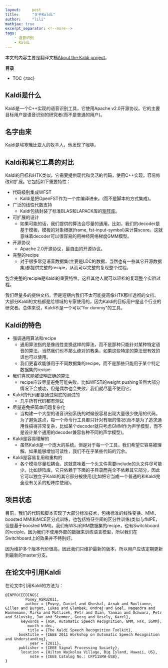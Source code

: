 ```yaml
---
layout:     post
title:      "关于Kaldi"
author:     "lili"
mathjax: true
excerpt_separator: <!--more-->
tags:
    - 语音识别
    - Kaldi
---
```


本文的内容主要是翻译文档[About the Kaldi project](http://kaldi-asr.org/doc/about.html)。
 <!--more-->
 
**目录**
* TOC
{:toc}

## Kaldi是什么

Kaldi是一个C++实现的语音识别工具，它使用Apache v2.0开源协议。它的主要目标用户是语音识别的研究者(而不是普通的用户)。

## 名字由来

Kaldi是埃塞俄比亚人的牧羊人，他发现了咖啡。

## Kaldi和其它工具的对比

Kaldi的目标和HTK类似，它需要提供现代和灵活的代码，使用C++实现，容易修改和扩展。它包括如下重要特性：

* 代码级别集成WFST
    * Kaldi是把OpenFST作为一个库编译进来。(而不是脚本的方式集成)。
* 广泛的线性代数支持
    * Kaldi包括封装了标准BLAS和LAPACK库的[矩阵库](http://kaldi-asr.org/doc/matrix.html)。
* 可扩展的设计
    * 如果可能的话，我们提供的算法会尽量的通用。比如，我们的decoder是基于模板，模板的对象根据(frame, fst-input-symbol)来计算score。这就意味着decoder可以很容易的用神经网络梯度GMM模型。
* 开源协议
    * Apache 2.0开源协议，最自由的开源协议。
* 完整的recipe
    * 对于很多常见语音数据集(主要是LDC的数据，当然也有一些其它开源数据集)都提供完整的recipe，从而可以完整的复现整个过程。

包含完整的reciple是Kaldi的重要特性。这样其他人就可以轻松的复现整个实验过程。

我们尽量多的提供文档，但是短期内我们不太可能提高像HTK那样透彻的文档。大部分Kaldi的文档都是给领域的专家使用的，因为Kaldi的目标用户是这个行业的研究者。总体来说，Kaldi不是一个可以"for dummy"的工具。

## Kaldi的特色

* 强调通用算法和recipe
    * 通用算法指的是像线性变换这样的算法，而不是那种只能针对某种特定语音的算法。当然我们也不那么绝对的教条，如果这些特定的算法很有效的话也可以使用。
    * 我们更喜欢能够用于不同数据集的recipe，而不是那些只能用于某个特定数据集的recipe
* 我们喜欢能被证明正确的算法
    * recipe应该尽量避免可能失败。比如WFST的weight pushing虽然大部分情况下会成功，但是偶尔也会失败，我们就尽量不使用它。
* Kaldi的代码都是通过彻底的测试的
    * 几乎所有代码都有测试
* 尽量避免把简单问题复杂化
    * 当构建一个大型的语音识别系统的时候很容易出现大量很少使用的代码。为了避免这点，每一个命令行工具都只针对有限的情况(而不是为了追求通用性搞得非常复杂，比如某个decoder就只考虑GMM作为声学模型，而不是设计某个通用的decoder兼容各种不同的声学模型)。
* Kaldi是容易理解的
    * 虽然Kaldi是一个庞大的系统。但是对于每一个工具，我们希望它容易被理解。如果能够增加可读性，我们不在乎某些代码的冗余。
* Kaldi是容易复用和重构的
    * 各个模块尽量松耦合。这就意味着一个头文件需要include的头文件尽可能少。比如矩阵库，它只依赖于下面的子目录而完全不依赖其它部分，因此它可以独立于Kaldi的其它部分被使用(比如把它当成一个普通的和Kaldi完全没有关系的矩阵库使用)。

## 项目状态


目前，我们的代码和脚本实现了大部分标准技术，包括标准的线性变换、MMI、boosted MMI和MCE区分式训练，也包括特征空间的区分性训练(类似与fMPE，但是基于boosted MMI)。我们有WSJ和RM数据集的recipe，也有Switchboard的reciple。因为我们不使用外部的数据来训练语言模型，所以我们在Switchboard上的效果并不特别好。

因为维护多个版本代价很高，因此我们只维护最新的版本，所以用户应该定期更新到最新的master分支。

## 在论文中引用Kaldi

在论文中引用Kaldi的方法为：
```
@INPROCEEDINGS{
         Povey_ASRU2011,
         author = {Povey, Daniel and Ghoshal, Arnab and Boulianne, Gilles and Burget, Lukas and Glembek, Ondrej and Goel, Nagendra and Hannemann, Mirko and Motlicek, Petr and Qian, Yanmin and Schwarz, Petr and Silovsky, Jan and Stemmer, Georg and Vesely, Karel},
       keywords = {ASR, Automatic Speech Recognition, GMM, HTK, SGMM},
          month = dec,
          title = {The Kaldi Speech Recognition Toolkit},
      booktitle = {IEEE 2011 Workshop on Automatic Speech Recognition and Understanding},
           year = {2011},
      publisher = {IEEE Signal Processing Society},
       location = {Hilton Waikoloa Village, Big Island, Hawaii, US},
           note = {IEEE Catalog No.: CFP11SRW-USB},
}
```

